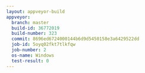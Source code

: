 ```yaml
---
layout: appveyor-build
appveyor:
  branch: master
  build-id: 36772019
  build-number: 323
  commit: 8696ed6724000144b6d9d5450158e3a6429522dd
  job-id: 5oyq02fkt7tlkfqw
  job-number: 2
  os-name: Windows
  test-result: 0
---
```

